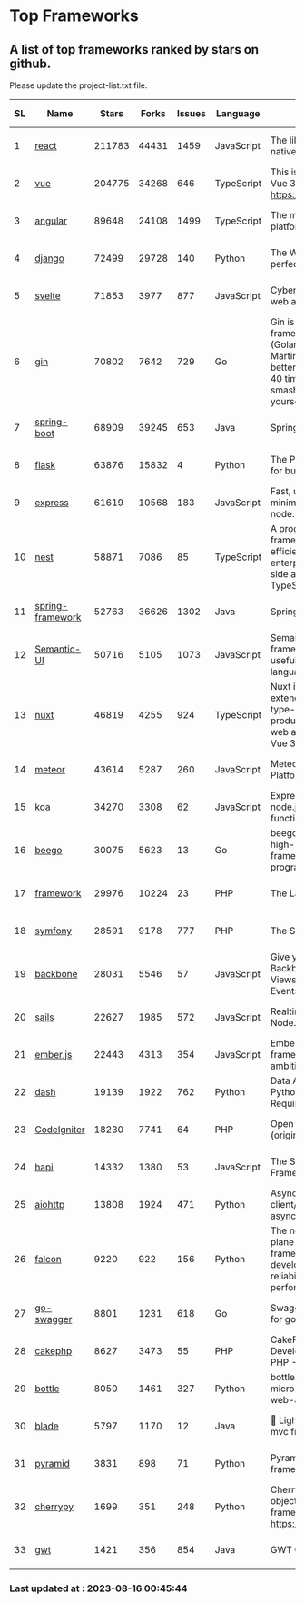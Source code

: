 # Top Frameworks
## A list of top frameworks ranked by stars on github.  
Please update the project-list.txt file.

| SL| Name  | Stars| Forks| Issues | Language | Description | Last Commit |
| --| ------| -----| ---- | ------ | -------- | ----------- | ----------- |
| 1 | [react](https://github.com/facebook/react) | 211783 | 44431 | 1459 | JavaScript | The library for web and native user interfaces | 2023-08-14 17:10:24 |
| 2 | [vue](https://github.com/vuejs/vue) | 204775 | 34268 | 646 | TypeScript | This is the repo for Vue 2. For Vue 3, go to https://github.com/vuejs/core | 2023-04-27 09:43:19 |
| 3 | [angular](https://github.com/angular/angular) | 89648 | 24108 | 1499 | TypeScript | The modern web developer’s platform | 2023-08-15 23:02:06 |
| 4 | [django](https://github.com/django/django) | 72499 | 29728 | 140 | Python | The Web framework for perfectionists with deadlines. | 2023-08-12 18:37:15 |
| 5 | [svelte](https://github.com/sveltejs/svelte) | 71853 | 3977 | 877 | JavaScript | Cybernetically enhanced web apps | 2023-08-15 14:07:33 |
| 6 | [gin](https://github.com/gin-gonic/gin) | 70802 | 7642 | 729 | Go | Gin is a HTTP web framework written in Go (Golang). It features a Martini-like API with much better performance -- up to 40 times faster. If you need smashing performance, get yourself some Gin. | 2023-08-12 14:21:56 |
| 7 | [spring-boot](https://github.com/spring-projects/spring-boot) | 68909 | 39245 | 653 | Java | Spring Boot | 2023-08-15 19:30:16 |
| 8 | [flask](https://github.com/pallets/flask) | 63876 | 15832 | 4 | Python | The Python micro framework for building web applications. | 2023-08-01 16:59:06 |
| 9 | [express](https://github.com/expressjs/express) | 61619 | 10568 | 183 | JavaScript | Fast, unopinionated, minimalist web framework for node. | 2023-05-16 01:53:48 |
| 10 | [nest](https://github.com/nestjs/nest) | 58871 | 7086 | 85 | TypeScript | A progressive Node.js framework for building efficient, scalable, and enterprise-grade server-side applications with TypeScript/JavaScript 🚀 | 2023-08-15 13:56:17 |
| 11 | [spring-framework](https://github.com/spring-projects/spring-framework) | 52763 | 36626 | 1302 | Java | Spring Framework | 2023-08-15 21:52:44 |
| 12 | [Semantic-UI](https://github.com/Semantic-Org/Semantic-UI) | 50716 | 5105 | 1073 | JavaScript | Semantic is a UI component framework based around useful principles from natural language. | 2023-01-11 17:05:32 |
| 13 | [nuxt](https://github.com/nuxt/nuxt) | 46819 | 4255 | 924 | TypeScript | Nuxt is an intuitive and extendable way to create type-safe, performant and production-grade full-stack web apps and websites with Vue 3. | 2023-08-15 12:56:25 |
| 14 | [meteor](https://github.com/meteor/meteor) | 43614 | 5287 | 260 | JavaScript | Meteor, the JavaScript App Platform | 2023-08-14 15:35:22 |
| 15 | [koa](https://github.com/koajs/koa) | 34270 | 3308 | 62 | JavaScript | Expressive middleware for node.js using ES2017 async functions | 2023-05-17 07:50:49 |
| 16 | [beego](https://github.com/beego/beego) | 30075 | 5623 | 13 | Go | beego is an open-source, high-performance web framework for the Go programming language. | 2023-08-14 06:25:26 |
| 17 | [framework](https://github.com/laravel/framework) | 29976 | 10224 | 23 | PHP | The Laravel Framework. | 2023-08-15 19:09:48 |
| 18 | [symfony](https://github.com/symfony/symfony) | 28591 | 9178 | 777 | PHP | The Symfony PHP framework | 2023-08-15 12:01:01 |
| 19 | [backbone](https://github.com/jashkenas/backbone) | 28031 | 5546 | 57 | JavaScript | Give your JS App some Backbone with Models, Views, Collections, and Events | 2023-08-10 22:05:08 |
| 20 | [sails](https://github.com/balderdashy/sails) | 22627 | 1985 | 572 | JavaScript | Realtime MVC Framework for Node.js | 2023-07-21 23:31:37 |
| 21 | [ember.js](https://github.com/emberjs/ember.js) | 22443 | 4313 | 354 | JavaScript | Ember.js - A JavaScript framework for creating ambitious web applications | 2023-08-13 15:30:32 |
| 22 | [dash](https://github.com/plotly/dash) | 19139 | 1922 | 762 | Python | Data Apps & Dashboards for Python. No JavaScript Required. | 2023-08-14 19:08:01 |
| 23 | [CodeIgniter](https://github.com/bcit-ci/CodeIgniter) | 18230 | 7741 | 64 | PHP | Open Source PHP Framework (originally from EllisLab) | 2023-04-07 17:57:13 |
| 24 | [hapi](https://github.com/hapijs/hapi) | 14332 | 1380 | 53 | JavaScript | The Simple, Secure Framework Developers Trust | 2023-04-24 22:09:20 |
| 25 | [aiohttp](https://github.com/aio-libs/aiohttp) | 13808 | 1924 | 471 | Python | Asynchronous HTTP client/server framework for asyncio and Python | 2023-08-14 11:21:53 |
| 26 | [falcon](https://github.com/falconry/falcon) | 9220 | 922 | 156 | Python | The no-magic web data plane API and microservices framework for Python developers, with a focus on reliability, correctness, and performance at scale. | 2023-08-15 21:25:28 |
| 27 | [go-swagger](https://github.com/go-swagger/go-swagger) | 8801 | 1231 | 618 | Go | Swagger 2.0 implementation for go | 2023-07-24 18:20:14 |
| 28 | [cakephp](https://github.com/cakephp/cakephp) | 8627 | 3473 | 55 | PHP | CakePHP: The Rapid Development Framework for PHP - Official Repository | 2023-08-12 19:33:09 |
| 29 | [bottle](https://github.com/bottlepy/bottle) | 8050 | 1461 | 327 | Python | bottle.py is a fast and simple micro-framework for python web-applications. | 2022-09-05 15:24:52 |
| 30 | [blade](https://github.com/lets-blade/blade) | 5797 | 1170 | 12 | Java | :rocket: Lightning fast and elegant mvc framework for Java8 | 2023-06-16 05:18:49 |
| 31 | [pyramid](https://github.com/Pylons/pyramid) | 3831 | 898 | 71 | Python | Pyramid - A Python web framework | 2023-08-10 19:28:53 |
| 32 | [cherrypy](https://github.com/cherrypy/cherrypy) | 1699 | 351 | 248 | Python | CherryPy is a pythonic, object-oriented HTTP framework.      https://cherrypy.dev | 2023-08-04 13:52:17 |
| 33 | [gwt](https://github.com/gwtproject/gwt) | 1421 | 356 | 854 | Java | GWT Open Source Project | 2023-07-03 13:48:40 |

### Last updated at : 2023-08-16 00:45:44
